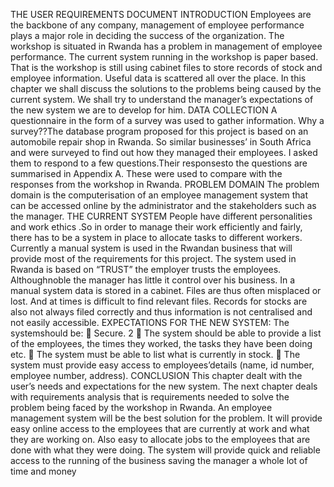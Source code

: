 THE USER REQUIREMENTS DOCUMENT
INTRODUCTION
Employees are the backbone of any company, management of employee performance plays a major role in
deciding the success of the organization. The workshop is situated in Rwanda has a problem in
management of employee performance. The current system running in the workshop is paper based. That
is the workshop is still using cabinet files to store records of stock and employee information. Useful data
is scattered all over the place. In this chapter we shall discuss the solutions to the problems being caused by
the current system. We shall try to understand the manager’s expectations of the new system we are to
develop for him.
DATA COLLECTION
A questionnaire in the form of a survey was used to gather information. Why a survey??The database
program proposed for this project is based on an automobile repair shop in Rwanda. So similar businesses’
in South Africa and were surveyed to find out how they managed their employees. I asked them to
respond to a few questions.Their responsesto the questions are summarised in Appendix A. These were
used to compare with the responses from the workshop in Rwanda.
PROBLEM DOMAIN
The problem domain is the computerisation of an employee management system that can be accessed
online by the administrator and the stakeholders such as the manager.
THE CURRENT SYSTEM
People have different personalities and work ethics .So in order to manage their work efficiently and fairly,
there has to be a system in place to allocate tasks to different workers. Currently a manual system is used in
the Rwandan business that will provide most of the requirements for this project. The system used in
Rwanda is based on “TRUST” the employer trusts the employees. Althoughnoble the manager has little it
control over his business. In a manual system data is stored in a cabinet. Files are thus often misplaced or
lost. And at times is difficult to find relevant files. Records for stocks are also not always filed correctly and
thus information is not centralised and not easily accessible.
EXPECTATIONS FOR THE NEW SYSTEM:
The systemshould be:
 Secure.
2
 The system should be able to provide a list of the employees, the times they worked, the tasks they
have been doing etc.
 The system must be able to list what is currently in stock.
 The system must provide easy access to employees’details (name, id number, employee number,
address).
CONCLUSION
This chapter dealt with the user’s needs and expectations for the new system. The next chapter deals
with requirements analysis that is requirements needed to solve the problem being faced by the
workshop in Rwanda. An employee management system will be the best solution for the problem. It
will provide easy online access to the employees that are currently at work and what they are working
on. Also easy to allocate jobs to the employees that are done with what they were doing. The system
will provide quick and reliable access to the running of the business saving the manager a whole lot of
time and money
